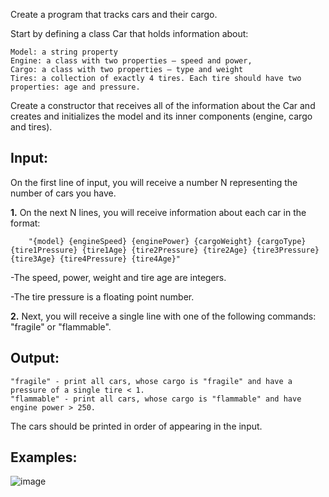 Create a program that tracks cars and their cargo. 

Start by defining a class Car that holds information about:

	Model: a string property
	Engine: a class with two properties – speed and power,
	Cargo: a class with two properties – type and weight 
	Tires: a collection of exactly 4 tires. Each tire should have two properties: age and pressure.

Create a constructor that receives all of the information about the Car and creates and initializes the model and its inner components (engine, cargo and tires).

## Input:

On the first line of input, you will receive a number N representing the number of cars you have. 

**1.** On the next N lines, you will receive information about each car in the format:
	
		"{model} {engineSpeed} {enginePower} {cargoWeight} {cargoType} {tire1Pressure} {tire1Age} {tire2Pressure} {tire2Age} {tire3Pressure} {tire3Age} {tire4Pressure} {tire4Age}"
	
-The speed, power, weight and tire age are integers.

-The tire pressure is a floating point number. 

**2.** Next, you will receive a single line with one of the following commands:  "fragile" or "flammable".

## Output:

	"fragile" - print all cars, whose cargo is "fragile" and have a pressure of a single tire < 1.
	"flammable" - print all cars, whose cargo is "flammable" and have engine power > 250.
	
The cars should be printed in order of appearing in the input.

## Examples:

![image](https://user-images.githubusercontent.com/45227327/216831149-60c7b81f-b148-4cff-a07f-9af2e2baecc4.png)
